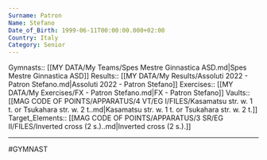 ```yaml
---
Surname: Patron
Name: Stefano
Date_of_Birth: 1999-06-11T00:00:00.000+02:00
Country: Italy
Category: Senior
---
```

Gymnasts:: [[MY DATA/My Teams/Spes Mestre Ginnastica ASD.md|Spes Mestre Ginnastica ASD]]
Results:: [[MY DATA/My Results/Assoluti 2022 - Patron Stefano.md|Assoluti 2022 - Patron Stefano]]
Exercises:: [[MY DATA/My Exercises/FX - Patron Stefano.md|FX - Patron Stefano]]
Vaults:: [[MAG CODE OF POINTS/APPARATUS/4 VT/EG I/FILES/Kasamatsu str. w. 1 t. or Tsukahara str. w. 2 t..md|Kasamatsu str. w. 1 t. or Tsukahara str. w. 2 t.]]
Target_Elements:: [[MAG CODE OF POINTS/APPARATUS/3 SR/EG II/FILES/Inverted cross (2 s.)..md|Inverted cross (2 s.).]]
___
#GYMNAST
